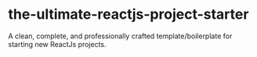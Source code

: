 # the-ultimate-reactjs-project-starter
A clean, complete, and professionally crafted template/boilerplate for starting new ReactJs projects.
